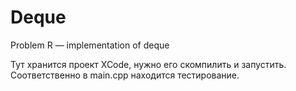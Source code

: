 # Deque
Problem R — implementation of deque

Тут хранится проект XCode, нужно его скомпилить и запустить. Соответственно в main.cpp находится тестирование.
